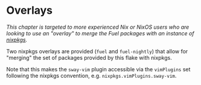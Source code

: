 # Overlays

*This chapter is targeted to more experienced Nix or NixOS users who are looking
to use an "overlay" to merge the Fuel packages with an instance of
[nixpkgs](https://github.com/nixos/nixpkgs).*

Two nixpkgs overlays are provided (`fuel` and `fuel-nightly`) that allow for
"merging" the set of packages provided by this flake with nixpkgs.

Note that this makes the `sway-vim` plugin accessible via the `vimPlugins` set
following the nixpkgs convention, e.g. `nixpkgs.vimPlugins.sway-vim`.
